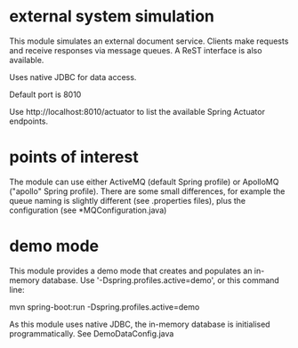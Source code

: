 # external system simulation

This module simulates an external document service. Clients make requests and receive responses via message queues.
A ReST interface is also available. 

Uses native JDBC for data access.

Default port is 8010

Use http://localhost:8010/actuator to list the available Spring Actuator endpoints.

# points of interest

The module can use either ActiveMQ (default Spring profile) or ApolloMQ ("apollo" Spring profile). There
are some small differences, for example the queue naming is slightly different (see .properties files), plus
the configuration (see *MQConfiguration.java)

# demo mode

This module provides a demo mode that creates and populates an in-memory database. Use '-Dspring.profiles.active=demo',
or this command line:

mvn spring-boot:run -Dspring.profiles.active=demo

As this module uses native JDBC, the in-memory database is initialised programmatically. See DemoDataConfig.java

